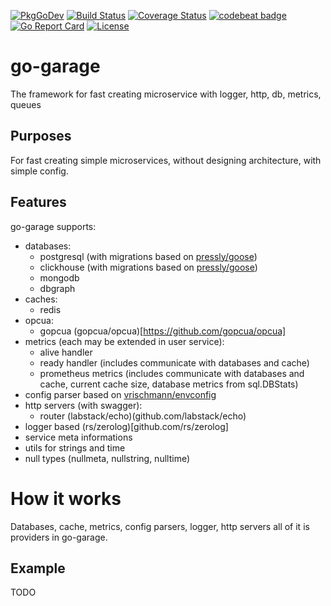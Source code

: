 [![PkgGoDev](https://pkg.go.dev/badge/github.com/soldatov-s/go-garage?status.svg)](https://pkg.go.dev/github.com/soldatov-s/go-garage)
[![Build Status](https://app.travis-ci.com/soldatov-s/go-garage.svg?branch=main)](https://app.travis-ci.com/soldatov-s/go-garage)
[![Coverage Status](http://codecov.io/github/soldatov-s/go-garage/coverage.svg?branch=master)](http://codecov.io/github/soldatov-s/go-garage?branch=master)
[![codebeat badge](https://codebeat.co/badges/d737dbca-7067-4d62-84a3-8f0df0b8958a)](https://codebeat.co/projects/github-com-soldatov-s-go-garage-main)
[![Go Report Card](https://goreportcard.com/badge/github.com/soldatov-s/go-garage)](https://goreportcard.com/report/github.com/soldatov-s/go-garage)
[![License](https://img.shields.io/badge/License-MIT-blue.svg)](https://opensource.org/licenses/MIT)

# go-garage
The framework for fast creating microservice with logger, http, db, metrics, queues

## Purposes
For fast creating simple microservices, without designing architecture, with simple config.

## Features
go-garage supports:  
* databases:
  * postgresql (with migrations based on [pressly/goose](https://github.com/pressly/goose))
  * clickhouse (with migrations based on [pressly/goose](https://github.com/pressly/goose))
  * mongodb
  * dbgraph
* caches:
  * redis
* opcua:
  * gopcua (gopcua/opcua)[https://github.com/gopcua/opcua]
* metrics (each may be extended in user service):
  * alive handler
  * ready handler (includes communicate with databases and cache)
  * prometheus metrics (includes communicate with databases and cache, current cache size, database metrics from sql.DBStats)
* config parser based on [vrischmann/envconfig](github.com/vrischmann/envconfig)
* http servers (with swagger):
  * router (labstack/echo)(github.com/labstack/echo)
* logger based (rs/zerolog)[github.com/rs/zerolog] 
* service meta informations
* utils for strings and time
* null types (nullmeta, nullstring, nulltime)

# How it works
Databases, cache, metrics, config parsers, logger, http servers all of it is providers in go-garage.

## Example
TODO